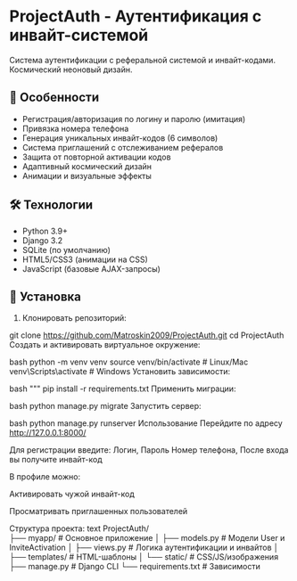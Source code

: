 # ProjectAuth - Аутентификация с инвайт-системой

Система аутентификации с реферальной системой и инвайт-кодами. Космический неоновый дизайн.

## 🌟 Особенности

- Регистрация/авторизация по логину и паролю (имитация)
- Привязка номера телефона
- Генерация уникальных инвайт-кодов (6 символов)
- Система приглашений с отслеживанием рефералов
- Защита от повторной активации кодов
- Адаптивный космический дизайн
- Анимации и визуальные эффекты

## 🛠 Технологии

- Python 3.9+
- Django 3.2
- SQLite (по умолчанию)
- HTML5/CSS3 (анимации на CSS)
- JavaScript (базовые AJAX-запросы)

## 🚀 Установка

1. Клонировать репозиторий:

git clone https://github.com/Matroskin2009/ProjectAuth.git
cd ProjectAuth
Создать и активировать виртуальное окружение:

bash
python -m venv venv
source venv/bin/activate  # Linux/Mac
venv\Scripts\activate     # Windows
Установить зависимости:

bash
"""
pip install -r requirements.txt
Применить миграции:

bash
python manage.py migrate
Запустить сервер:

bash
python manage.py runserver
Использование
Перейдите по адресу http://127.0.0.1:8000/

Для регистрации введите: Логин, Пароль Номер телефона, После входа вы получите инвайт-код

В профиле можно:

Активировать чужой инвайт-код

Просматривать приглашенных пользователей

Структура проекта:
text
ProjectAuth/    
├── myapp/               # Основное приложение
│   ├── models.py        # Модели User и InviteActivation
│   ├── views.py         # Логика аутентификации и инвайтов
│   ├── templates/       # HTML-шаблоны
│   └── static/          # CSS/JS/изображения
├── manage.py            # Django CLI
└── requirements.txt     # Зависимости

